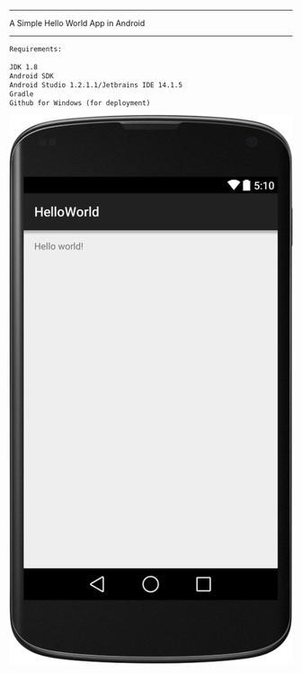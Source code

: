 ***
A Simple Hello World App in Android
***
```
Requirements:

JDK 1.8
Android SDK
Android Studio 1.2.1.1/Jetbrains IDE 14.1.5
Gradle
Github for Windows (for deployment)
```
![](https://github.com/aswini1405/HelloWorld/blob/master/screenshot/helloworld.png)
